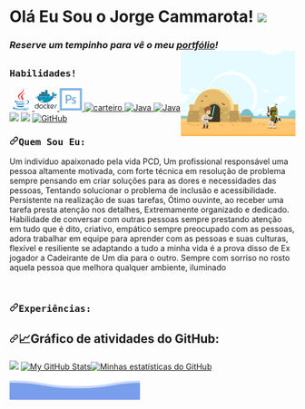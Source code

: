 # Olá Eu Sou o Jorge Cammarota! <img src="https://raw.githubusercontent.com/MartinHeinz/MartinHeinz/master/wave.gif" height="21">

<h3><i>Reserve um tempinho para vê o meu <a href=>portfólio</a>!</i></h

<div>
<img align="right" src="https://github.com/amandewatnitrr/amandewatnitrr/blob/main/terminal.gif" width="40%"/>
  <br>

##
<h3><b><samp>Habilidades!</samp></b></h3>


<a href="https://www.java.com" rel="nofollow"> <img src="https://raw.githubusercontent.com/devicons/devicon/master/icons/java/java-original.svg" alt="Java" width="40" height="40" style="max-width: 100%;"> </a>
<a href="https://www.docker.com/" rel="nofollow"> <img src="https://raw.githubusercontent.com/devicons/devicon/master/icons/docker/docker-original-wordmark.svg" alt="janela de encaixe" width="40" height="40" style="max-width: 100%;"> </a>
<a href="https://www.photoshop.com/en" rel="nofollow"> <img src="https://raw.githubusercontent.com/devicons/devicon/master/icons/photoshop/photoshop-line.svg" alt="photoshop" width="40" height="40" style="max-width: 100%;"> </a>
<a href="https://postman.com" title="Carteiro" rel="nofollow"> <img src="https://camo.githubusercontent.com/93b32389bf746009ca2370de7fe06c3b5146f4c99d99df65994f9ced0ba41685/68747470733a2f2f7777772e766563746f726c6f676f2e7a6f6e652f6c6f676f732f676574706f73746d616e2f676574706f73746d616e2d69636f6e2e737667" alt="carteiro" width="40" height="40" data-canonical-src="https://www.vectorlogo.zone/logos/getpostman/getpostman-icon.svg" style="max-width: 100%;"> </a>
<a href="https://www.java.com/en/" title="Java" rel="nofollow"> <img src="https://camo.githubusercontent.com/625578a9d18156e310427dd1c4a53a2dff03429d02d791f136535f036c74a94d/68747470733a2f2f7777772e6f7261636c652e636f6d2f612f6f636f6d2f696d672f6f6269632d6a6176612d6375702e737667" alt="Java" width="40" height="40" data-canonical-src="https://www.oracle.com/a/ocom/img/obic-java-cup.svg" style="max-width: 100%;"> </a>
<a target="_blank" rel="noopener noreferrer nofollow" href="https://camo.githubusercontent.com/6bc8fd67225e0f45ce3c0a3a30ef7dfa49bf92e15ea557ff750f22f24029b3b1/68747470733a2f2f696d672e736869656c64732e696f2f62616467652f4a6176612d3031333234333f7374796c653d666c61742d737175617265266c6f676f3d4a617661266c6f676f436f6c6f723d7768697465"><img src="https://camo.githubusercontent.com/6bc8fd67225e0f45ce3c0a3a30ef7dfa49bf92e15ea557ff750f22f24029b3b1/68747470733a2f2f696d672e736869656c64732e696f2f62616467652f4a6176612d3031333234333f7374796c653d666c61742d737175617265266c6f676f3d4a617661266c6f676f436f6c6f723d7768697465" alt="Java" data-canonical-src="https://img.shields.io/badge/Java-013243?style=flat-square&amp;logo=Java&amp;logoColor=white" style="max-width: 100%;"></a>
<a target="_blank" rel="noopener noreferrer nofollow" href="https://camo.githubusercontent.com/00476fd18c8b18af5f011956f037f8a3ddf8a5214d918920ca5515b0415466dd/68747470733a2f2f696d672e736869656c64732e696f2f62616467652f4157532d6637393230313f7374796c653d666f722d7468652d6261646765266c6f676f3d616d617a6f6e266c6f676f436f6c6f723d7768697465"><img src="https://camo.githubusercontent.com/00476fd18c8b18af5f011956f037f8a3ddf8a5214d918920ca5515b0415466dd/68747470733a2f2f696d672e736869656c64732e696f2f62616467652f4157532d6637393230313f7374796c653d666f722d7468652d6261646765266c6f676f3d616d617a6f6e266c6f676f436f6c6f723d7768697465" data-canonical-src="https://img.shields.io/badge/AWS-f79201?style=for-the-badge&amp;logo=amazon&amp;logoColor=white" style="max-width: 100%;"></a>
<a target="_blank" rel="noopener noreferrer nofollow" href="https://camo.githubusercontent.com/63eb87da14286d8e127a2e1d228260dd09ffd495c55e22e4abc13960d9db3116/68747470733a2f2f696d672e736869656c64732e696f2f62616467652f6669676d612d3139423246313f7374796c653d666f722d7468652d6261646765266c6f676f3d6669676d61266c6f676f436f6c6f723d303030303030"><img src="https://camo.githubusercontent.com/63eb87da14286d8e127a2e1d228260dd09ffd495c55e22e4abc13960d9db3116/68747470733a2f2f696d672e736869656c64732e696f2f62616467652f6669676d612d3139423246313f7374796c653d666f722d7468652d6261646765266c6f676f3d6669676d61266c6f676f436f6c6f723d303030303030" data-canonical-src="https://img.shields.io/badge/figma-19B2F1?style=for-the-badge&amp;logo=figma&amp;logoColor=000000" style="max-width: 100%;"></a>
<a target="_blank" rel="noopener noreferrer nofollow" href="https://camo.githubusercontent.com/ae56ae504948dd37cafaf788356cd94a0acf775fef4029dc262b0f62022bd2d8/68747470733a2f2f696d672e736869656c64732e696f2f62616467652f2d4769744875622d3535353f7374796c653d666c6174266c6f676f3d676974687562"><img src="https://camo.githubusercontent.com/ae56ae504948dd37cafaf788356cd94a0acf775fef4029dc262b0f62022bd2d8/68747470733a2f2f696d672e736869656c64732e696f2f62616467652f2d4769744875622d3535353f7374796c653d666c6174266c6f676f3d676974687562" alt="GitHub" data-canonical-src="https://img.shields.io/badge/-GitHub-555?style=flat&amp;logo=github" style="max-width: 100%;"></a>

<h3 dir="auto"><a id="user-content-experiences" class="anchor" aria-hidden="true" href="#experiences"><svg class="octicon octicon-link" viewBox="0 0 16 16" version="1.1" width="16" height="16" aria-hidden="true"><path d="m7.775 3.275 1.25-1.25a3.5 3.5 0 1 1 4.95 4.95l-2.5 2.5a3.5 3.5 0 0 1-4.95 0 .751.751 0 0 1 .018-1.042.751.751 0 0 1 1.042-.018 1.998 1.998 0 0 0 2.83 0l2.5-2.5a2.002 2.002 0 0 0-2.83-2.83l-1.25 1.25a.751.751 0 0 1-1.042-.018.751.751 0 0 1-.018-1.042Zm-4.69 9.64a1.998 1.998 0 0 0 2.83 0l1.25-1.25a.751.751 0 0 1 1.042.018.751.751 0 0 1 .018 1.042l-1.25 1.25a3.5 3.5 0 1 1-4.95-4.95l2.5-2.5a3.5 3.5 0 0 1 4.95 0 .751.751 0 0 1-.018 1.042.751.751 0 0 1-1.042.018 1.998 1.998 0 0 0-2.83 0l-2.5 2.5a1.998 1.998 0 0 0 0 2.83Z"></path></svg></a><b><samp><font style="vertical-align: inherit;"><font style="vertical-align: inherit;">Quem Sou Eu:</font></font></samp></b></h3>


<font style="vertical-align: inherit;">Um indivíduo apaixonado pela vida PCD, Um profissional responsável uma pessoa altamente motivada, com forte técnica em resolução de problema sempre pensando em criar soluções para as dores e necessidades das pessoas, Tentando solucionar o problema de inclusão e acessibilidade. Persistente na realização de suas tarefas, Ótimo ouvinte, ao receber uma tarefa presta atenção nos detalhes, Extremamente organizado e dedicado. Habilidade de conversar com outras pessoas sempre prestando atenção em tudo que é dito, criativo, empático sempre preocupado com as pessoas, adora trabalhar em equipe para aprender com as pessoas e suas culturas, flexível e resiliente se adaptando a tudo a minha vida é a prova disso de Ex jogador a Cadeirante de Um dia para o outro. Sempre com sorriso no rosto aquela pessoa que melhora qualquer ambiente, iluminado  </font>

<img src="https://github.com/amandewatnitrr/amandewatnitrr/raw/main/header_.png" alt="" style="max-width: 100%;">

<h3 dir="auto"><a id="user-content-experiences" class="anchor" aria-hidden="true" href="#experiences"><svg class="octicon octicon-link" viewBox="0 0 16 16" version="1.1" width="16" height="16" aria-hidden="true"><path d="m7.775 3.275 1.25-1.25a3.5 3.5 0 1 1 4.95 4.95l-2.5 2.5a3.5 3.5 0 0 1-4.95 0 .751.751 0 0 1 .018-1.042.751.751 0 0 1 1.042-.018 1.998 1.998 0 0 0 2.83 0l2.5-2.5a2.002 2.002 0 0 0-2.83-2.83l-1.25 1.25a.751.751 0 0 1-1.042-.018.751.751 0 0 1-.018-1.042Zm-4.69 9.64a1.998 1.998 0 0 0 2.83 0l1.25-1.25a.751.751 0 0 1 1.042.018.751.751 0 0 1 .018 1.042l-1.25 1.25a3.5 3.5 0 1 1-4.95-4.95l2.5-2.5a3.5 3.5 0 0 1 4.95 0 .751.751 0 0 1-.018 1.042.751.751 0 0 1-1.042.018 1.998 1.998 0 0 0-2.83 0l-2.5 2.5a1.998 1.998 0 0 0 0 2.83Z"></path></svg></a><b><samp><font style="vertical-align: inherit;"><font style="vertical-align: inherit;">Experiências:</font></font></samp></b></h3><a 



<span class="AnimatedImagePlayer" data-target="animated-image.player" hidden="">
        <a data-target="animated-image.replacedLink" class="AnimatedImagePlayer-images" href="https://github.com/404" target="_blank">
          





<h2 dir="auto"><a id="user-content--github-activity-graph" class="anchor" aria-hidden="true" href="#-github-activity-graph"><svg class="octicon octicon-link" viewBox="0 0 16 16" version="1.1" width="16" height="16" aria-hidden="true"><path d="m7.775 3.275 1.25-1.25a3.5 3.5 0 1 1 4.95 4.95l-2.5 2.5a3.5 3.5 0 0 1-4.95 0 .751.751 0 0 1 .018-1.042.751.751 0 0 1 1.042-.018 1.998 1.998 0 0 0 2.83 0l2.5-2.5a2.002 2.002 0 0 0-2.83-2.83l-1.25 1.25a.751.751 0 0 1-1.042-.018.751.751 0 0 1-.018-1.042Zm-4.69 9.64a1.998 1.998 0 0 0 2.83 0l1.25-1.25a.751.751 0 0 1 1.042.018.751.751 0 0 1 .018 1.042l-1.25 1.25a3.5 3.5 0 1 1-4.95-4.95l2.5-2.5a3.5 3.5 0 0 1 4.95 0 .751.751 0 0 1-.018 1.042.751.751 0 0 1-1.042.018 1.998 1.998 0 0 0-2.83 0l-2.5 2.5a1.998 1.998 0 0 0 0 2.83Z"></path></svg></a><g-emoji class="g-emoji" alias="chart_with_upwards_trend" fallback-src="https://github.githubassets.com/images/icons/emoji/unicode/1f4c8.png"><font style="vertical-align: inherit;"><font style="vertical-align: inherit;">📈</font></font></g-emoji><font style="vertical-align: inherit;"><font style="vertical-align: inherit;">Gráfico de atividades do GitHub:</font></font></h2><a href="https://github.com/404" data-target="animated-image.originalLink"><img src="https://user-images.githubusercontent.com/73097560/115834477-dbab4500-a447-11eb-908a-139a6edaec5c.gif" style="max-width: 100%; display: inline-block;" data-target="animated-image.originalImage"></a>















<td colspan="2" align="center"><a href="https://github.com/vaibhavvikas#gh-light-mode-only"><img src="https://raw.githubusercontent.com/vaibhavvikas/vaibhavvikas/output/github-contribution-grid-snake-default.svg#gh-light-mode-only" alt="My GitHub Stats" style="max-width: 100%;"></a><a href="https://github.com/vaibhavvikas#gh-dark-mode-only"><img src="https://raw.githubusercontent.com/vaibhavvikas/vaibhavvikas/output/github-contribution-grid-snake-dark.svg#gh-dark-mode-only" alt="Minhas estatísticas do GitHub" style="max-width: 100%;"></a></td>








<img src="https://github.com/amandewatnitrr/amandewatnitrr/raw/main/imgs/bottom_header.svg" alt="" style="max-width: 100%;">
